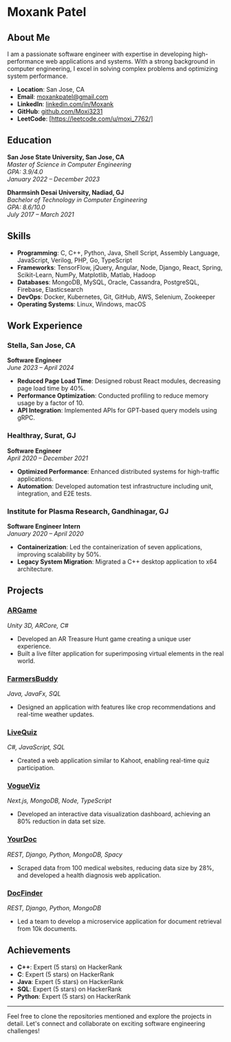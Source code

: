 # Moxank Patel


## About Me
I am a passionate software engineer with expertise in developing high-performance web applications and systems. With a strong background in computer engineering, I excel in solving complex problems and optimizing system performance.

- **Location**: San Jose, CA
- **Email**: moxankpatel@gmail.com
- **LinkedIn**: [linkedin.com/in/Moxank](https://www.linkedin.com/in/Moxank/)
- **GitHub**: [github.com/Moxi3231](https://github.com/Moxi3231)
- **LeetCode**: [https://leetcode.com/u/moxi_7762/]

## Education

**San Jose State University, San Jose, CA**  
*Master of Science in Computer Engineering*  
*GPA: 3.9/4.0*  
*January 2022 – December 2023*

**Dharmsinh Desai University, Nadiad, GJ**  
*Bachelor of Technology in Computer Engineering*  
*GPA: 8.6/10.0*  
*July 2017 – March 2021*

## Skills

- **Programming**: C, C++, Python, Java, Shell Script, Assembly Language, JavaScript, Verilog, PHP, Go, TypeScript
- **Frameworks**: TensorFlow, jQuery, Angular, Node, Django, React, Spring, Scikit-Learn, NumPy, Matplotlib, Matlab, Hadoop
- **Databases**: MongoDB, MySQL, Oracle, Cassandra, PostgreSQL, Firebase, Elasticsearch
- **DevOps**: Docker, Kubernetes, Git, GitHub, AWS, Selenium, Zookeeper
- **Operating Systems**: Linux, Windows, macOS

## Work Experience

### Stella, San Jose, CA
**Software Engineer**  
*June 2023 – April 2024*
- **Reduced Page Load Time**: Designed robust React modules, decreasing page load time by 40%.
- **Performance Optimization**: Conducted profiling to reduce memory usage by a factor of 10.
- **API Integration**: Implemented APIs for GPT-based query models using gRPC.

### Healthray, Surat, GJ
**Software Engineer**  
*April 2020 – December 2021*
- **Optimized Performance**: Enhanced distributed systems for high-traffic applications.
- **Automation**: Developed automation test infrastructure including unit, integration, and E2E tests.

### Institute for Plasma Research, Gandhinagar, GJ
**Software Engineer Intern**  
*January 2020 – April 2020*
- **Containerization**: Led the containerization of seven applications, improving scalability by 50%.
- **Legacy System Migration**: Migrated a C++ desktop application to x64 architecture.

## Projects

### [ARGame](https://github.com/Moxi3231/ARGame)
*Unity 3D, ARCore, C#*
- Developed an AR Treasure Hunt game creating a unique user experience.
- Built a live filter application for superimposing virtual elements in the real world.

### [FarmersBuddy](https://github.com/Moxi3231/FarmerBuddy)
*Java, JavaFx, SQL*
- Designed an application with features like crop recommendations and real-time weather updates.

### [LiveQuiz](https://github.com/Moxi3231/Live_Quiz)
*C#, JavaScript, SQL*
- Created a web application similar to Kahoot, enabling real-time quiz participation.

### [VogueViz](https://github.com/Moxi3231/SenseFashion)
*Next.js, MongoDB, Node, TypeScript*
- Developed an interactive data visualization dashboard, achieving an 80% reduction in data set size.

### [YourDoc](https://github.com/Moxi3231/Your_Doc)
*REST, Django, Python, MongoDB, Spacy*
- Scraped data from 100 medical websites, reducing data size by 28%, and developed a health diagnosis web application.

### [DocFinder](https://github.com/KashyapTamakuwala/Cmpe-297-LSH-Project)
*REST, Django, Python, MongoDB*
- Led a team to develop a microservice application for document retrieval from 10k documents.

## Achievements

- **C++**: Expert (5 stars) on HackerRank
- **C**: Expert (5 stars) on HackerRank
- **Java**: Expert (5 stars) on HackerRank
- **SQL**: Expert (5 stars) on HackerRank
- **Python**: Expert (5 stars) on HackerRank

---

Feel free to clone the repositories mentioned and explore the projects in detail. Let's connect and collaborate on exciting software engineering challenges!


